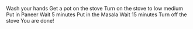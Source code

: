 Wash your hands
Get a pot on the stove
Turn on the stove to low medium
Put in Paneer
Wait 5 minutes
Put in the Masala
Wait 15 minutes
Turn off the stove
You are done!
